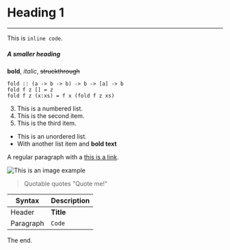 # Heading 1
---

This is `inline code`. 

##### A smaller heading

**bold**, *italic*, ~~struckthrough~~

```
fold :: (a -> b -> b) -> b -> [a] -> b
fold f z [] = z
fold f z (x:xs) = f x (fold f z xs)
```

3. This is a numbered list.
4. This is the second item.
5. This is the third item.

- This is an unordered list.
- With another list item and **bold text**

A regular paragraph with a [this is a link](www.google.com).

![This is an image example](quokka.jpeg)

> Quotable quotes
> "Quote me!"

| Syntax | Description |
| ------ | ----------- |
| Header | __Title__ |
| Paragraph | `Code` |

The end.
